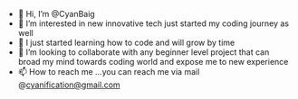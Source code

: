 - 👋 Hi, I’m @CyanBaig
- 👀 I’m interested in new innovative tech just started my coding journey as well
- 🌱 I just started learning how to code and will grow by time
- 💞️ I’m looking to collaborate with any beginner level project that can broad my mind towards coding world and expose me to new experience
- 📫 How to reach me ...you can reach me via mail @cyanification@gmail.com

<!---
CyanBaig/CyanBaig is a ✨ special ✨ repository because its `README.md` (this file) appears on your GitHub profile.
You can click the Preview link to take a look at your changes.
--->
